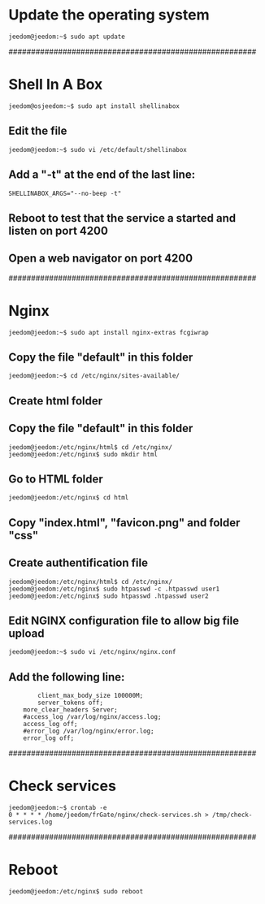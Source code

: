 # Update the operating system
```
jeedom@jeedom:~$ sudo apt update
```

#######################################################
# Shell In A Box
```shell
jeedom@osjeedom:~$ sudo apt install shellinabox
```
## Edit the file 
```shell
jeedom@jeedom:~$ sudo vi /etc/default/shellinabox
```
## Add a "-t" at the end of the last line:
```shell
SHELLINABOX_ARGS="--no-beep -t"
```
## Reboot to test that the service a started and listen on port 4200
## Open a web navigator on port 4200

#######################################################
# Nginx
```shell
jeedom@jeedom:~$ sudo apt install nginx-extras fcgiwrap
```
## Copy the file "default" in this folder
```shell
jeedom@jeedom:~$ cd /etc/nginx/sites-available/
```
## Create html folder
## Copy the file "default" in this folder
```shell
jeedom@jeedom:/etc/nginx/html$ cd /etc/nginx/
jeedom@jeedom:/etc/nginx$ sudo mkdir html
```
## Go to HTML folder
```shell
jeedom@jeedom:/etc/nginx$ cd html
```
## Copy "index.html", "favicon.png" and folder "css"
## Create authentification file
```shell
jeedom@jeedom:/etc/nginx/html$ cd /etc/nginx/
jeedom@jeedom:/etc/nginx$ sudo htpasswd -c .htpasswd user1
jeedom@jeedom:/etc/nginx$ sudo htpasswd .htpasswd user2
```
## Edit NGINX configuration file to allow big file upload
```shell
jeedom@jeedom:~$ sudo vi /etc/nginx/nginx.conf
```
## Add the following line:
```shell
        client_max_body_size 100000M;
        server_tokens off;
	more_clear_headers Server;
	#access_log /var/log/nginx/access.log;
	access_log off;
	#error_log /var/log/nginx/error.log;
	error_log off;
```
#######################################################
# Check services
```shell
jeedom@jeedom:~$ crontab -e
0 * * * * /home/jeedom/frGate/nginx/check-services.sh > /tmp/check-services.log
```
#######################################################
# Reboot
```shell
jeedom@jeedom:/etc/nginx$ sudo reboot
